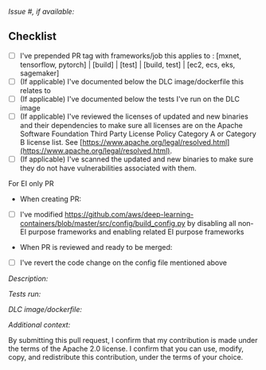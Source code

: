 *Issue #, if available:*

## Checklist
- [ ] I've prepended PR tag with frameworks/job this applies to : [mxnet, tensorflow, pytorch] | [build] | [test] | [build, test] | [ec2, ecs, eks, sagemaker]
- [ ] (If applicable) I've documented below the DLC image/dockerfile this relates to
- [ ] (If applicable) I've documented below the tests I've run on the DLC image
- [ ] (If applicable) I've reviewed the licenses of updated and new binaries and their dependencies to make sure all licenses are on the Apache Software Foundation Third Party License Policy Category A or Category B license list.  See [https://www.apache.org/legal/resolved.html](https://www.apache.org/legal/resolved.html).
- [ ] (If applicable) I've scanned the updated and new binaries to make sure they do not have vulnerabilities associated with them.

For EI only PR
* When creating PR:
- [ ] I've modified https://github.com/aws/deep-learning-containers/blob/master/src/config/build_config.py by disabling all non-EI purpose frameworks and enabling related EI purpose frameworks
* When PR is reviewed and ready to be merged:
- [ ] I've revert the code change on the config file mentioned above

*Description:*

*Tests run:*

*DLC image/dockerfile:*

*Additional context:*


By submitting this pull request, I confirm that my contribution is made under the terms of the Apache 2.0 license. I confirm that you can use, modify, copy, and redistribute this contribution, under the terms of your choice.

